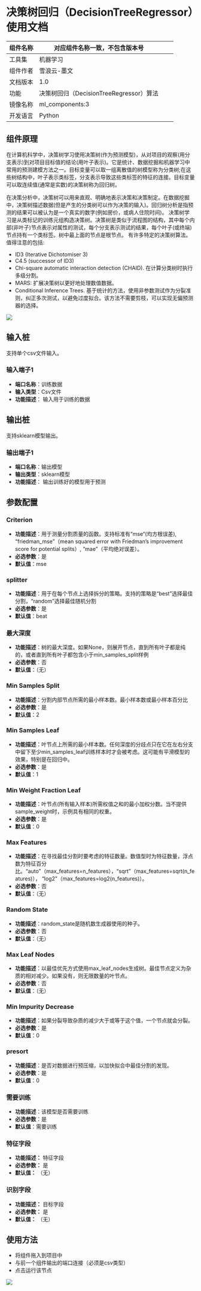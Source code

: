 # 决策树回归（DecisionTreeRegressor）使用文档
| 组件名称 | 对应组件名称一致，不包含版本号 |  |  |
| --- | --- | --- | --- |
| 工具集 | 机器学习 |  |  |
| 组件作者 | 雪浪云-墨文 |  |  |
| 文档版本 | 1.0 |  |  |
| 功能 | 决策树回归（DecisionTreeRegressor）算法 |  |  |
| 镜像名称 | ml_components:3 |  |  |
| 开发语言 | Python |  |  |

## 组件原理
在计算机科学中，决策树学习使用决策树(作为预测模型)，从对项目的观察(用分支表示)到对项目目标值的结论(用叶子表示)。它是统计、数据挖掘和机器学习中常用的预测建模方法之一。目标变量可以取一组离散值的树模型称为分类树;在这些树结构中，叶子表示类标签，分支表示导致这些类标签的特征的连接。目标变量可以取连续值(通常是实数)的决策树称为回归树。  

在决策分析中，决策树可以用来直观、明确地表示决策和决策制定。在数据挖掘中，决策树描述数据(但是产生的分类树可以作为决策的输入)。回归树分析是指预测的结果可以被认为是一个真实的数字(例如房价，或病人住院时间)。
决策树学习是从类标记的训练元组构造决策树。决策树是类似于流程图的结构，其中每个内部(非叶子)节点表示对属性的测试，每个分支表示测试的结果，每个叶子(或终端)节点持有一个类标签。树中最上面的节点是根节点。
有许多特定的决策树算法。值得注意的包括:

- ID3 (Iterative Dichotomiser 3)
- C4.5 (successor of ID3)
- Chi-square automatic interaction detection (CHAID). 在计算分类树时执行多级分割。
- MARS: 扩展决策树以更好地处理数值数据。
- Conditional Inference Trees. 基于统计的方法，使用非参数测试作为分裂准则，纠正多次测试，以避免过度拟合。该方法不需要剪枝，可以实现无偏预测器的选择。

![](./img/1.png)
## 输入桩
支持单个csv文件输入。
### 输入端子1

- **端口名称**：训练数据
- **输入类型**：Csv文件
- **功能描述**： 输入用于训练的数据
## 输出桩
支持sklearn模型输出。
### 输出端子1

- **端口名称**：输出模型
- **输出类型**：sklearn模型
- **功能描述**： 输出训练好的模型用于预测
## 参数配置
### Criterion

- **功能描述**：用于测量分割质量的函数。支持标准有“mse“(均方根误差), “friedman_mse”（mean squared error with Friedman’s improvement score for potential splits）, “mae”（平均绝对误差）。
- **必选参数**：是
- **默认值**：mse
### splitter

- **功能描述**：用于在每个节点上选择拆分的策略。支持的策略是“best”选择最佳分割，“random”选择最佳随机分割
- **必选参数**：是
- **默认值**：beat
### 最大深度

- **功能描述**：树的最大深度。如果None，则展开节点，直到所有叶子都是纯的，或者直到所有叶子都包含小于min_samples_split样例
- **必选参数**：否
- **默认值**：（无）
### Min Samples Split

- **功能描述**：分割内部节点所需的最小样本数。最小样本数或最小样本百分比
- **必选参数**：是
- **默认值**：2
### Min Samples Leaf

- **功能描述**：叶节点上所需的最小样本数。任何深度的分歧点只在它在左右分支中留下至少min_samples_leaf训练样本时才会被考虑。这可能有平滑模型的效果，特别是在回归中。
- **必选参数**：是
- **默认值**：1
### Min Weight Fraction Leaf

- **功能描述**：叶节点(所有输入样本)所需权值之和的最小加权分数。当不提供sample_weight时，示例具有相同的权重。
- **必选参数**：是
- **默认值**：0
### Max Features

- **功能描述**：在寻找最佳分割时要考虑的特征数量。数值型时为特征数量，浮点数为特征百分比。“auto”（max_features=n_features），“sqrt”（max_features=sqrt(n_features)），
“log2”（max_features=log2(n_features)）。
- **必选参数**：否
- **默认值**：（无）
### Random State

- **功能描述**：random_state是随机数生成器使用的种子。
- **必选参数**：否
- **默认值**：（无）
### Max Leaf Nodes

- **功能描述**：以最佳优先方式使用max_leaf_nodes生成树。最佳节点定义为杂质的相对减少。如果没有，则无限数量的叶节点。
- **必选参数**：否
- **默认值**：（无）
### Min Impurity Decrease

- **功能描述**：如果分裂导致杂质的减少大于或等于这个值，一个节点就会分裂。
- **必选参数**：是
- **默认值**：0
### presort

- **功能描述**：是否对数据进行预压缩，以加快拟合中最佳分割的发现。
- **必选参数**：是
- **默认值**：0
### 需要训练

- **功能描述**：该模型是否需要训练
- **必选参数**：是
- **默认值**：需要训练

### 特征字段

- **功能描述：** 特征字段
- **必选参数：** 是
- **默认值：** （无）

### 识别字段

- **功能描述：** 目标字段
- **必选参数：** 是
- **默认值：** （无）

## 使用方法
- 将组件拖入到项目中
- 与前一个组件输出的端口连接（必须是csv类型）
- 点击运行该节点


![](./img/2.png)



